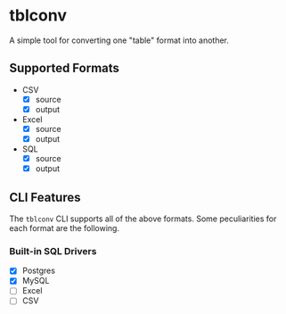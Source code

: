 # tblconv

A simple tool for converting one "table" format into another.

## Supported Formats

* CSV
  - [x] source
  - [x] output
* Excel
  - [x] source
  - [x] output
* SQL
  - [x] source
  - [x] output

## CLI Features

The `tblconv` CLI supports all of the above formats. Some peculiarities for each
format are the following.

### Built-in SQL Drivers

- [x] Postgres
- [x] MySQL
- [ ] Excel
- [ ] CSV
